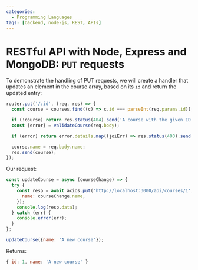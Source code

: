 ```yaml
---
categories:
  - Programming Languages
tags: [backend, node-js, REST, APIs]
---
```


# RESTful API with Node, Express and MongoDB: `PUT` requests

To demonstrate the handling of PUT requests, we will create a handler that updates an element in the course array, based on its `id` and return the updated entry:

```js
router.put('/:id', (req, res) => {
  const course = courses.find((c) => c.id === parseInt(req.params.id));

  if (!course) return res.status(404).send('A course with the given ID was not found');
  const {error} = validateCourse(req.body);

  if (error) return error.details.map((joiErr) => res.status(400).send(joiErr.message));

  course.name = req.body.name;
  res.send(course);
});
```

Our request:

```js
const updateCourse = async (courseChange) => {
  try {
    const resp = await axios.put('http://localhost:3000/api/courses/1', {
      name: courseChange.name,
    });
    console.log(resp.data);
  } catch (err) {
    console.error(err);
  }
};

updateCourse({name: 'A new course'});
```

Returns:

```js
{ id: 1, name: 'A new course' }
```
